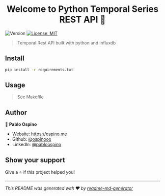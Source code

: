 <h1 align="center">Welcome to Python Temporal Series REST API 👋</h1>
<p>
  <img alt="Version" src="https://img.shields.io/badge/version-1.0.0.-blue.svg?cacheSeconds=2592000" />
  <a href="#" target="_blank">
    <img alt="License: MIT" src="https://img.shields.io/badge/License-MIT-yellow.svg" />
  </a>
</p>

> Temporal Rest API built with python and influxdb

## Install

```sh
pip install -r requirements.txt
```

## Usage

> See Makefile

## Author

👤 **Pablo Ospino**

* Website: https://ospino.me
* Github: [@ospinooo](https://github.com/ospinooo)
* LinkedIn: [@pabloospino](https://linkedin.com/in/pabloospino)

## Show your support

Give a ⭐️ if this project helped you!

***
_This README was generated with ❤️ by [readme-md-generator](https://github.com/kefranabg/readme-md-generator)_